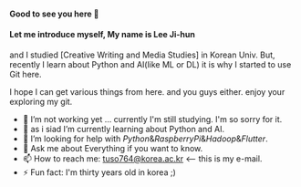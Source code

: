 #### Good to see you here  👋


#### Let me introduce myself, My name is **Lee Ji-hun**

and I studied [Creative Writing and Media Studies] in Korean Univ.
But, recently I learn about Python and AI(like ML or DL) it is why I started to use Git here.

I hope I can get various things from here. and you guys either.
enjoy your exploring my git. 

- 🔭 I’m not working yet ... currently I'm still studying. I'm so sorry for it.
- 🌱 as i siad I’m currently learning about Python and AI. 
- 🤔 I’m looking for help with *Python*&*RaspberryPi*&*Hadoop*&*Flutter*.
- 💬 Ask me about Everything if you want to know. 
- 📫 How to reach me: tuso764@korea.ac.kr <-- this is my e-mail. 
- ⚡ Fun fact: I'm thirty years old in korea ;)
